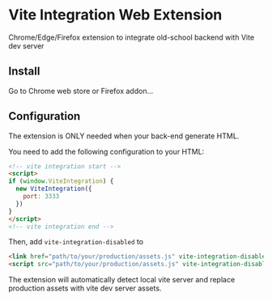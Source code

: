 # Vite Integration Web Extension

Chrome/Edge/Firefox extension to integrate old-school backend with Vite dev server

## Install

Go to Chrome web store or Firefox addon...

## Configuration

The extension is ONLY needed when your back-end generate HTML.

You need to add the following configuration to your HTML:

```html
<!-- vite integration start -->
<script>
if (window.ViteIntegration) {
  new ViteIntegration({
    port: 3333
  })
}
</script>
<!-- vite integration end -->
```

Then, add `vite-integration-disabled` to 

```html
<link href="path/to/your/production/assets.js" vite-integration-disabled>
<script src="path/to/your/production/assets.js" vite-integration-disabled></script>
```

The extension will automatically detect local vite server and replace production assets with vite dev server assets.
